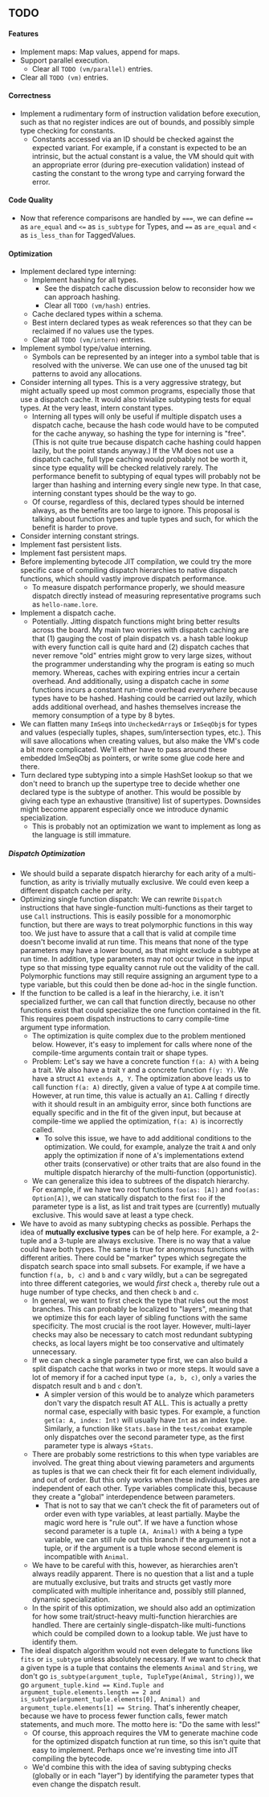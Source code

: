 ## TODO

#### Features

- Implement maps: Map values, append for maps.
- Support parallel execution.
  - Clear all `TODO (vm/parallel)` entries.
- Clear all `TODO (vm)` entries.

#### Correctness

- Implement a rudimentary form of instruction validation before execution, such as that no register indices are out of bounds, and possibly simple type checking for constants.
  - Constants accessed via an ID should be checked against the expected variant. For example, if a constant is expected to be an intrinsic, but the actual constant is a value, the VM should quit with an appropriate error (during pre-execution validation) instead of casting the constant to the wrong type and carrying forward the error.

#### Code Quality

- Now that reference comparisons are handled by `===`, we can define `==` as `are_equal` and `<=` as `is_subtype` for Types, and `==` as `are_equal` and `<` as `is_less_than` for TaggedValues.

#### Optimization

- Implement declared type interning:
  - Implement hashing for all types.
    - See the dispatch cache discussion below to reconsider how we can approach hashing.
    - Clear all `TODO (vm/hash)` entries.
  - Cache declared types within a schema.
  - Best intern declared types as weak references so that they can be reclaimed if no values use the types.
  - Clear all `TODO (vm/intern)` entries.
- Implement symbol type/value interning.
  - Symbols can be represented by an integer into a symbol table that is resolved with the universe. We can use one of the unused tag bit patterns to avoid any allocations.
- Consider interning all types. This is a very aggressive strategy, but might actually speed up most common programs, especially those that use a dispatch cache. It would also trivialize subtyping tests for equal types. At the very least, intern constant types.
  - Interning all types will only be useful if multiple dispatch uses a dispatch cache, because the hash code would have to be computed for the cache anyway, so hashing the type for interning is "free". (This is not quite true because dispatch cache hashing could happen lazily, but the point stands anyway.) If the VM does not use a dispatch cache, full type caching would probably not be worth it, since type equality will be checked relatively rarely. The performance benefit to subtyping of equal types will probably not be larger than hashing and interning every single new type. In that case, interning constant types should be the way to go.
  - Of course, regardless of this, declared types should be interned always, as the benefits are too large to ignore. This proposal is talking about function types and tuple types and such, for which the benefit is harder to prove.
- Consider interning constant strings.
- Implement fast persistent lists.
- Implement fast persistent maps.
- Before implementing bytecode JIT compilation, we could try the more specific case of compiling dispatch hierarchies to native dispatch functions, which should vastly improve dispatch performance.
  - To measure dispatch performance properly, we should measure dispatch directly instead of measuring representative programs such as `hello-name.lore`.
- Implement a dispatch cache.
  - Potentially. Jitting dispatch functions might bring better results across the board. My main two worries with dispatch caching are that (1) gauging the cost of plain dispatch vs. a hash table lookup with every function call is quite hard and (2) dispatch caches that never remove "old" entries might grow to very large sizes, without the programmer understanding why the program is eating so much memory. Whereas, caches with expiring entries incur a certain overhead. And additionally, using a dispatch cache in *some* functions incurs a constant run-time overhead *everywhere* because types have to be hashed. Hashing could be carried out lazily, which adds additional overhead, and hashes themselves increase the memory consumption of a type by 8 bytes.
- We can flatten many `ImSeq`s into `UncheckedArray`s or `ImSeqObj`s for types and values (especially tuples, shapes, sum/intersection types, etc.). This will save allocations when creating values, but also make the VM's code a bit more complicated. We'll either have to pass around these embedded ImSeqObj as pointers, or write some glue code here and there.
- Turn declared type subtyping into a simple HashSet lookup so that we don't need to branch up the supertype tree to decide whether one declared type is the subtype of another. This would be possible by giving each type an exhaustive (transitive) list of supertypes. Downsides might become apparent especially once we introduce dynamic specialization.
  - This is probably not an optimization we want to implement as long as the language is still immature.

##### Dispatch Optimization

- We should build a separate dispatch hierarchy for each arity of a multi-function, as arity is trivially mutually exclusive. We could even keep a different dispatch cache per arity. 
- Optimizing single function dispatch: We can rewrite `Dispatch` instructions that have single-function multi-functions as their target to use `Call` instructions. This is easily possible for a monomorphic function, but there are ways to treat polymorphic functions in this way too. We just have to assure that a call that is valid at compile time doesn't become invalid at run time. This means that none of the type parameters may have a lower bound, as that might exclude a subtype at run time. In addition, type parameters may not occur twice in the input type so that missing type equality cannot rule out the validity of the call. Polymorphic functions may still require assigning an argument type to a type variable, but this could then be done ad-hoc in the single function.
- If the function to be called is a leaf in the hierarchy, i.e. it isn't specialized further, we can call that function directly, because no other functions exist that could specialize the one function contained in the fit. This requires poem dispatch instructions to carry compile-time argument type information. 
  - The optimization is quite complex due to the problem mentioned below. However, it's easy to implement for calls where none of the compile-time arguments contain trait or shape types.
  - Problem: Let's say we have a concrete function `f(a: A)` with `A` being a trait. We also have a trait `Y` and a concrete function `f(y: Y)`. We have a struct `A1 extends A, Y`. The optimization above leads us to call function `f(a: A)` directly, given a value of type `A` at compile time. However, at run time, this value is actually an `A1`. Calling `f` directly with it should result in an ambiguity error, since both functions are equally specific and in the fit of the given input, but because at compile-time we applied the optimization, `f(a: A)` is incorrectly called.
    - To solve this issue, we have to add additional conditions to the optimization. We could, for example, analyze the trait `A` and only apply the optimization if none of `A`'s implementations extend other traits (conservative) or other traits that are also found in the multiple dispatch hierarchy of the multi-function (opportunistic).
  - We can generalize this idea to subtrees of the dispatch hierarchy. For example, if we have two root functions `foo(as: [A])` and `foo(as: Option[A])`, we can statically dispatch to the first `foo` if the parameter type is a list, as list and trait types are (currently) mutually exclusive. This would save at least a type check.
- We have to avoid as many subtyping checks as possible. Perhaps the idea of **mutually exclusive types** can be of help here. For example, a 2-tuple and a 3-tuple are always exclusive. There is no way that a value could have both types. The same is true for anonymous functions with different arities. There could be "marker" types which segregate the dispatch search space into small subsets. For example, if we have a function `f(a, b, c)` and `b` and `c` vary wildly, but `a` can be segregated into three different categories, we would *first* check `a`, thereby rule out a huge number of type checks, and then check `b` and `c`.
  - In general, we want to first check the type that rules out the most branches. This can probably be localized to "layers", meaning that we optimize this for each layer of sibling functions with the same specificity. The most crucial is the root layer. However, multi-layer checks may also be necessary to catch most redundant subtyping checks, as local layers might be too conservative and ultimately unnecessary.
  - If we can check a single parameter type first, we can also build a split dispatch cache that works in two or more steps. It would save a lot of memory if for a cached input type `(a, b, c)`, only `a` varies the dispatch result and `b` and `c` don't.
    - A simpler version of this would be to analyze which parameters don't vary the dispatch result AT ALL. This is actually a pretty normal case, especially with basic types. For example, a function `get(a: A, index: Int)` will usually have `Int` as an index type. Similarly, a function like `Stats.base` in the `test/combat` example only dispatches over the second parameter type, as the first parameter type is always `+Stats`.
  - There are probably some restrictions to this when type variables are involved. The great thing about viewing parameters and arguments as tuples is that we can check their fit for each element individually, and out of order. But this only works when these individual types are independent of each other. Type variables complicate this, because they create a "global" interdependence between parameters.
    - That is not to say that we can't check the fit of parameters out of order even with type variables, at least partially. Maybe the magic word here is "rule out". If we have a function whose second parameter is a tuple `(A, Animal)` with `A` being a type variable, we can still rule out this branch if the argument is not a tuple, or if the argument is a tuple whose second element is incompatible with `Animal`.
  - We have to be careful with this, however, as hierarchies aren't always readily apparent. There is no question that a list and a tuple are mutually exclusive, but traits and structs get vastly more complicated with multiple inheritance and, possibly still planned, dynamic specialization.
  - In the spirit of this optimization, we should also add an optimization for how some trait/struct-heavy multi-function hierarchies are handled. There are certainly single-dispatch-like multi-functions which could be compiled down to a lookup table. We just have to identify them.
- The ideal dispatch algorithm would not even delegate to functions like `fits` or `is_subtype` unless absolutely necessary. If we want to check that a given type is a tuple that contains the elements `Animal` and `String`, we don't go `is_subtype(argument_tuple, TupleType(Animal, String))`, we go `argument_tuple.kind == Kind.Tuple and argument_tuple.elements.length == 2 and is_subtype(argument_tuple.elements[0], Animal) and argument_tuple.elements[1] == String`. That's inherently cheaper, because we have to process fewer function calls, fewer match statements, and much more. The motto here is: "Do the same with less!"
  - Of course, this approach requires the VM to generate machine code for the optimized dispatch function at run time, so this isn't quite that easy to implement. Perhaps once we're investing time into JIT compiling the bytecode.
  - We'd combine this with the idea of saving subtyping checks (globally or in each "layer") by identifying the parameter types that even change the dispatch result.
